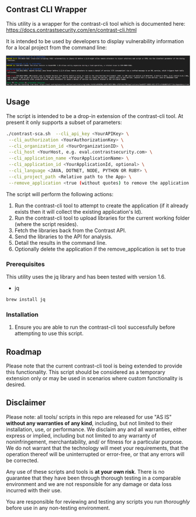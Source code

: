## Contrast CLI Wrapper

This utility is a wrapper for the contrast-cli tool which is documented here: https://docs.contrastsecurity.com/en/contrast-cli.html

It is intended to be used by developers to display vulnerability information for a local project from the command line:

![Image of Command Line](images/terminal.png)

## Usage

The script is intended to be a drop-in extension of the contrast-cli tool. At present it only supports a subset of parameters:

```sh
./contrast-sca.sh  --cli_api_key <YourAPIKey> \
 --cli_authorization <YourAuthorizationKey> \
 --cli_organization_id <YourOrganizationID> \
 --cli_host <YourHost, e.g. eval.contrastsecurity.com> \
 --cli_application_name <YourApplicationName> \
 --cli_application_id <YourApplicationId, optional> \
 --cli_language <JAVA, DOTNET, NODE, PYTHON OR RUBY> \
 --cli_project_path <Relative path to the App> \
 --remove_application <true (without quotes) to remove the application after reporting>
```

The script will perform the following actions:

1. Run the contrast-cli tool to attempt to create the application (if it already exists then it will collect the existing application's Id).
1. Run the contrast-cli tool to upload libraries for the current working folder (where the script resides).
1. Fetch the libraries back from the Contrast API.
1. Send the libraries to the API for analysis.
1. Detail the results in the command line.
1. Optionally delete the application if the remove_application is set to true 

### Prerequisites

This utility uses the jq library and has been tested with version 1.6.
* jq
```sh
brew install jq
```

### Installation

1. Ensure you are able to run the contrast-cli tool successfully before attempting to use this script.


## Roadmap

Please note that the current contrast-cli tool is being extended to provide this functionality. This script should be considered as a temporary extension only or may be used in scenarios where custom functionality is desired.



## Disclaimer

Please note: all tools/ scripts in this repo are released for use "AS IS" **without any warranties of any kind**,
including, but not limited to their installation, use, or performance.  We disclaim any and all warranties, either 
express or implied, including but not limited to any warranty of noninfringement, merchantability, and/ or fitness 
for a particular purpose.  We do not warrant that the technology will meet your requirements, that the operation 
thereof will be uninterrupted or error-free, or that any errors will be corrected.

Any use of these scripts and tools is **at your own risk**.  There is no guarantee that they have been through 
thorough testing in a comparable environment and we are not responsible for any damage or data loss incurred with 
their use.

You are responsible for reviewing and testing any scripts you run *thoroughly* before use in any non-testing 
environment.